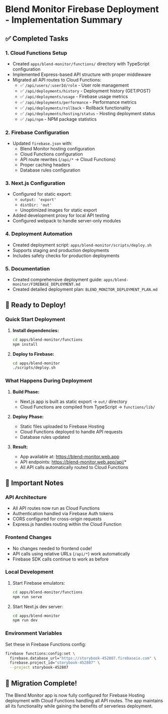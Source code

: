 # Blend Monitor Firebase Deployment - Implementation Summary

## ✅ Completed Tasks

### 1. Cloud Functions Setup

- Created `apps/blend-monitor/functions/` directory with TypeScript configuration
- Implemented Express-based API structure with proper middleware
- Migrated all API routes to Cloud Functions:
    - ✅ `/api/users/:userId/role` - User role management
    - ✅ `/api/deployments/history` - Deployment history (GET/POST)
    - ✅ `/api/deployments/usage` - Firebase usage metrics
    - ✅ `/api/deployments/performance` - Performance metrics
    - ✅ `/api/deployments/rollback` - Rollback functionality
    - ✅ `/api/deployments/hosting/status` - Hosting deployment status
    - ✅ `/api/npm` - NPM package statistics

### 2. Firebase Configuration

- Updated `firebase.json` with:
    - Blend Monitor hosting configuration
    - Cloud Functions configuration
    - API route rewrites (`/api/*` → Cloud Functions)
    - Proper caching headers
    - Database rules configuration

### 3. Next.js Configuration

- Configured for static export:
    - `output: 'export'`
    - `distDir: 'out'`
    - Unoptimized images for static export
- Added development proxy for local API testing
- Configured webpack to handle server-only modules

### 4. Deployment Automation

- Created deployment script: `apps/blend-monitor/scripts/deploy.sh`
- Supports staging and production deployments
- Includes safety checks for production deployments

### 5. Documentation

- Created comprehensive deployment guide: `apps/blend-monitor/FIREBASE_DEPLOYMENT.md`
- Created detailed deployment plan: `BLEND_MONITOR_DEPLOYMENT_PLAN.md`

## 🚀 Ready to Deploy!

### Quick Start Deployment

1. **Install dependencies:**

    ```bash
    cd apps/blend-monitor/functions
    npm install
    ```

2. **Deploy to Firebase:**
    ```bash
    cd apps/blend-monitor
    ./scripts/deploy.sh
    ```

### What Happens During Deployment

1. **Build Phase:**
    - Next.js app is built as static export → `out/` directory
    - Cloud Functions are compiled from TypeScript → `functions/lib/`

2. **Deploy Phase:**
    - Static files uploaded to Firebase Hosting
    - Cloud Functions deployed to handle API requests
    - Database rules updated

3. **Result:**
    - App available at: https://blend-monitor.web.app
    - API endpoints: https://blend-monitor.web.app/api/*
    - All API calls automatically routed to Cloud Functions

## 📝 Important Notes

### API Architecture

- All API routes now run as Cloud Functions
- Authentication handled via Firebase Auth tokens
- CORS configured for cross-origin requests
- Express.js handles routing within the Cloud Function

### Frontend Changes

- No changes needed to frontend code!
- API calls using relative URLs (`/api/*`) work automatically
- Firebase SDK calls continue to work as before

### Local Development

1. Start Firebase emulators:

    ```bash
    cd apps/blend-monitor/functions
    npm run serve
    ```

2. Start Next.js dev server:
    ```bash
    cd apps/blend-monitor
    npm run dev
    ```

### Environment Variables

Set these in Firebase Functions config:

```bash
firebase functions:config:set \
  firebase.database_url="https://storybook-452807.firebaseio.com" \
  firebase.project_id="storybook-452807" \
  --project storybook-452807
```

## 🎉 Migration Complete!

The Blend Monitor app is now fully configured for Firebase Hosting deployment with Cloud Functions handling all API routes. The app maintains all its functionality while gaining the benefits of serverless deployment.
